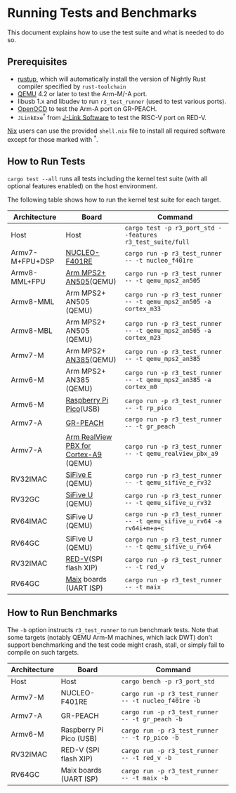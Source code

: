 # Running Tests and Benchmarks

This document explains how to use the test suite and what is needed to do so.

## Prerequisites

 - [rustup], which will automatically install the version of Nightly Rust compiler specified by `rust-toolchain`
 - [QEMU](https://www.qemu.org/) 4.2 or later to test the Arm-M/-A port.
 - libusb 1.x and libudev to run `r3_test_runner` (used to test various ports).
 - [OpenOCD](http://openocd.org) to test the Arm-A port on GR-PEACH.
 - `JLinkExe`<sup>†</sup> from [J-Link Software] to test the RISC-V port on RED-V.

[rustup]: https://rustup.rs/
[J-Link Software]: https://www.segger.com/downloads/jlink#J-LinkSoftwareAndDocumentationPack

[Nix] users can use the provided `shell.nix` file to install all required software except for those marked with <sup>†</sup>.

[Nix]: https://nixos.org/nix/

## How to Run Tests

`cargo test --all` runs all tests including the kernel test suite (with all optional features enabled) on the host environment.

The following table shows how to run the kernel test suite for each target.

|   Architecture  |                  Board                   |                                Command                                |
| --------------- | ---------------------------------------- | --------------------------------------------------------------------- |
| Host            | Host                                     | `cargo test -p r3_port_std --features r3_test_suite/full`             |
| Armv7-M+FPU+DSP | [NUCLEO-F401RE]                          | `cargo run -p r3_test_runner -- -t nucleo_f401re`                     |
| Armv8-MML+FPU   | [Arm MPS2+]​ [AN505]​ (QEMU)             | `cargo run -p r3_test_runner -- -t qemu_mps2_an505`                   |
| Armv8-MML       | Arm MPS2+ AN505 (QEMU)                   | `cargo run -p r3_test_runner -- -t qemu_mps2_an505 -a cortex_m33`     |
| Armv8-MBL       | Arm MPS2+ AN505 (QEMU)                   | `cargo run -p r3_test_runner -- -t qemu_mps2_an505 -a cortex_m23`     |
| Armv7-M         | Arm MPS2+ [AN385]​ (QEMU)                | `cargo run -p r3_test_runner -- -t qemu_mps2_an385`                   |
| Armv6-M         | Arm MPS2+ AN385 (QEMU)                   | `cargo run -p r3_test_runner -- -t qemu_mps2_an385 -a cortex_m0`      |
| Armv6-M         | [Raspberry Pi Pico]​ (USB)               | `cargo run -p r3_test_runner -- -t rp_pico`                           |
| Armv7-A         | [GR-PEACH]                               | `cargo run -p r3_test_runner -- -t gr_peach`                          |
| Armv7-A         | [Arm RealView PBX for Cortex-A9]​ (QEMU) | `cargo run -p r3_test_runner -- -t qemu_realview_pbx_a9`              |
| RV32IMAC        | [SiFive E]​ (QEMU)                       | `cargo run -p r3_test_runner -- -t qemu_sifive_e_rv32`                |
| RV32GC          | [SiFive U]​ (QEMU)                       | `cargo run -p r3_test_runner -- -t qemu_sifive_u_rv32`                |
| RV64IMAC        | SiFive U (QEMU)                          | `cargo run -p r3_test_runner -- -t qemu_sifive_u_rv64 -a rv64i+m+a+c` |
| RV64GC          | SiFive U (QEMU)                          | `cargo run -p r3_test_runner -- -t qemu_sifive_u_rv64`                |
| RV32IMAC        | [RED-V]​ (SPI flash XIP)                 | `cargo run -p r3_test_runner -- -t red_v`                             |
| RV64GC          | [Maix] boards (UART ISP)                 | `cargo run -p r3_test_runner -- -t maix`                              |

[NUCLEO-F401RE]: https://www.st.com/en/evaluation-tools/nucleo-f401re.html
[Arm MPS2+]: https://developer.arm.com/tools-and-software/development-boards/fpga-prototyping-boards/mps2
[AN505]: http://infocenter.arm.com/help/topic/com.arm.doc.dai0505b/index.html
[AN385]: https://developer.arm.com/documentation/dai0385/d/
[GR-PEACH]: https://www.renesas.com/us/en/products/gadget-renesas/boards/gr-peach.html
[Arm RealView PBX for Cortex-A9]: https://developer.arm.com/docs/dui0440/latest/preface
[SiFive E]: https://github.com/sifive/freedom-e-sdk
[SiFive U]: https://github.com/sifive/freedom-u-sdk
[RED-V]: https://www.sparkfun.com/products/15594?_ga=2.171541280.1047902909.1599963676-1377824336.1599963676
[Maix]: https://maixduino.sipeed.com/en/
[Raspberry Pi Pico]: https://pico.raspberrypi.org/

## How to Run Benchmarks

The `-b` option instructs `r3_test_runner` to run benchmark tests. Note that some targets (notably QEMU Arm-M machines, which lack DWT) don't support benchmarking and the test code might crash, stall, or simply fail to compile on such targets.

| Architecture |          Board          |                           Command                           |
| ------------ | ----------------------- | ----------------------------------------------------------- |
| Host         | Host                    | `cargo bench -p r3_port_std`                         |
| Armv7-M      | NUCLEO-F401RE           | `cargo run -p r3_test_runner -- -t nucleo_f401re -b` |
| Armv7-A      | GR-PEACH                | `cargo run -p r3_test_runner -- -t gr_peach -b`      |
| Armv6-M      | Raspberry Pi Pico (USB) | `cargo run -p r3_test_runner -- -t rp_pico -b`       |
| RV32IMAC     | RED-V (SPI flash XIP)   | `cargo run -p r3_test_runner -- -t red_v -b`         |
| RV64GC       | Maix boards (UART ISP)  | `cargo run -p r3_test_runner -- -t maix -b`          |
